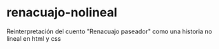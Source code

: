 # renacuajo-nolineal
Reinterpretación del cuento "Renacuajo paseador" como una historia no lineal en html y css 
